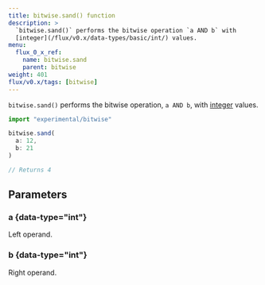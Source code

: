 ```yaml
---
title: bitwise.sand() function
description: >
  `bitwise.sand()` performs the bitwise operation `a AND b` with
  [integer](/flux/v0.x/data-types/basic/int/) values.
menu:
  flux_0_x_ref:
    name: bitwise.sand
    parent: bitwise
weight: 401
flux/v0.x/tags: [bitwise]
---
```


`bitwise.sand()` performs the bitwise operation, `a AND b`, with
[integer](/flux/v0.x/data-types/basic/int/) values.

```js
import "experimental/bitwise"

bitwise.sand(
  a: 12,
  b: 21
)

// Returns 4
```

## Parameters

### a {data-type="int"}
Left operand.

### b {data-type="int"}
Right operand.